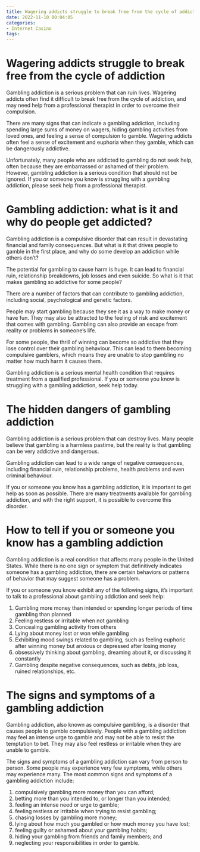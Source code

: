 ```yaml
---
title: Wagering addicts struggle to break free from the cycle of addiction
date: 2022-11-10 00:04:05
categories:
- Internet Casino
tags:
---
```



#  Wagering addicts struggle to break free from the cycle of addiction

Gambling addiction is a serious problem that can ruin lives. Wagering addicts often find it difficult to break free from the cycle of addiction, and may need help from a professional therapist in order to overcome their compulsion.

There are many signs that can indicate a gambling addiction, including spending large sums of money on wagers, hiding gambling activities from loved ones, and feeling a sense of compulsion to gamble. Wagering addicts often feel a sense of excitement and euphoria when they gamble, which can be dangerously addictive.

Unfortunately, many people who are addicted to gambling do not seek help, often because they are embarrassed or ashamed of their problem. However, gambling addiction is a serious condition that should not be ignored. If you or someone you know is struggling with a gambling addiction, please seek help from a professional therapist.

#  Gambling addiction: what is it and why do people get addicted?

Gambling addiction is a compulsive disorder that can result in devastating financial and family consequences. But what is it that drives people to gamble in the first place, and why do some develop an addiction while others don’t?

The potential for gambling to cause harm is huge. It can lead to financial ruin, relationship breakdowns, job losses and even suicide. So what is it that makes gambling so addictive for some people?

There are a number of factors that can contribute to gambling addiction, including social, psychological and genetic factors.

People may start gambling because they see it as a way to make money or have fun. They may also be attracted to the feeling of risk and excitement that comes with gambling. Gambling can also provide an escape from reality or problems in someone’s life.

For some people, the thrill of winning can become so addictive that they lose control over their gambling behaviour. This can lead to them becoming compulsive gamblers, which means they are unable to stop gambling no matter how much harm it causes them.

Gambling addiction is a serious mental health condition that requires treatment from a qualified professional. If you or someone you know is struggling with a gambling addiction, seek help today.

#  The hidden dangers of gambling addiction

Gambling addiction is a serious problem that can destroy lives. Many people believe that gambling is a harmless pastime, but the reality is that gambling can be very addictive and dangerous.

Gambling addiction can lead to a wide range of negative consequences, including financial ruin, relationship problems, health problems and even criminal behaviour.

If you or someone you know has a gambling addiction, it is important to get help as soon as possible. There are many treatments available for gambling addiction, and with the right support, it is possible to overcome this disorder.

#  How to tell if you or someone you know has a gambling addiction

Gambling addiction is a real condition that affects many people in the United States. While there is no one sign or symptom that definitively indicates someone has a gambling addiction, there are certain behaviors or patterns of behavior that may suggest someone has a problem.

If you or someone you know exhibit any of the following signs, it’s important to talk to a professional about gambling addiction and seek help:

1. Gambling more money than intended or spending longer periods of time gambling than planned
2. Feeling restless or irritable when not gambling
3. Concealing gambling activity from others
4. Lying about money lost or won while gambling
5. Exhibiting mood swings related to gambling, such as feeling euphoric after winning money but anxious or depressed after losing money
6. obsessively thinking about gambling, dreaming about it, or discussing it constantly
7. Gambling despite negative consequences, such as debts, job loss, ruined relationships, etc.

#  The signs and symptoms of a gambling addiction

Gambling addiction, also known as compulsive gambling, is a disorder that causes people to gamble compulsively. People with a gambling addiction may feel an intense urge to gamble and may not be able to resist the temptation to bet. They may also feel restless or irritable when they are unable to gamble.

The signs and symptoms of a gambling addiction can vary from person to person. Some people may experience very few symptoms, while others may experience many. The most common signs and symptoms of a gambling addiction include:

1. compulsively gambling more money than you can afford;
2. betting more than you intended to, or longer than you intended;
3. feeling an intense need or urge to gamble;
4. feeling restless or irritable when trying to resist gambling;
5. chasing losses by gambling more money;
6. lying about how much you gambled or how much money you have lost;
7. feeling guilty or ashamed about your gambling habits;
8. hiding your gambling from friends and family members; and
9. neglecting your responsibilities in order to gamble.